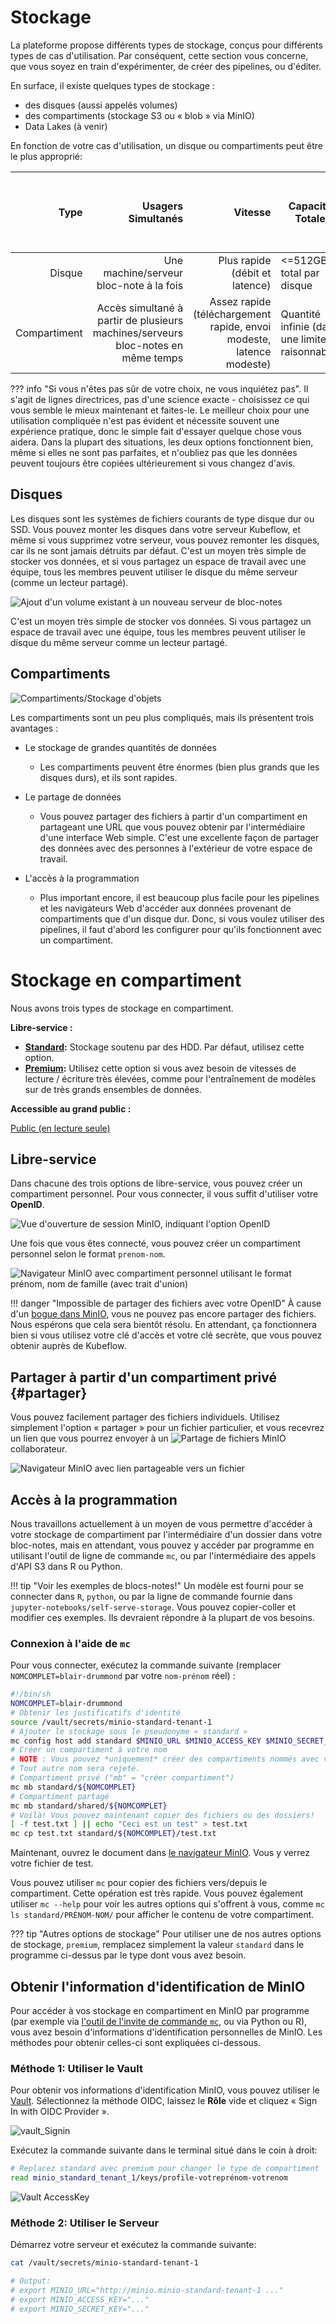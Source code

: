 # Stockage

La plateforme propose différents types de stockage, conçus pour différents types
de cas d'utilisation. Par conséquent, cette section vous concerne, que vous
soyez en train d'expérimenter, de créer des pipelines, ou d'éditer.

En surface, il existe quelques types de stockage :

- des disques (aussi appelés volumes)
- des compartiments (stockage S3 ou « blob » via MinIO)
- Data Lakes (à venir)

En fonction de votre cas d'utilisation, un disque ou compartiments peut être le
plus approprié:

|         Type |                                                               Usagers Simultanés |                                                              Vitesse | Capacité Totale                                | Peut être partagé avec d'autres usagers |
| -----------: | -------------------------------------------------------------------------------: | -------------------------------------------------------------------: | ---------------------------------------------- | --------------------------------------- |
|       Disque |                                          Une machine/serveur bloc-note à la fois |                                       Plus rapide (débit et latence) | <=512GB total par disque                       | Non                                     |
| Compartiment | Accès simultané à partir de plusieurs machines/serveurs bloc-notes en même temps | Assez rapide (téléchargement rapide, envoi modeste, latence modeste) | Quantité infinie (dans une limite raisonnable) | [Oui](#partager)                        |

<!-- prettier-ignore -->
??? info "Si vous n'êtes pas sûr de votre choix, ne vous inquiétez pas".
    Il s'agit de lignes directrices, pas d'une science exacte - choisissez ce qui vous semble le mieux maintenant et faites-le.  Le meilleur choix pour une utilisation compliquée n'est pas évident et nécessite souvent une expérience pratique, donc le simple fait d'essayer quelque chose vous aidera.  Dans la plupart des situations, les deux options fonctionnent bien, même si elles ne sont pas parfaites, et n'oubliez pas que les données peuvent toujours être copiées ultérieurement si vous changez d'avis.

## Disques

Les disques sont les systèmes de fichiers courants de type disque dur ou SSD.
Vous pouvez monter les disques dans votre serveur Kubeflow, et même si vous
supprimez votre serveur, vous pouvez remonter les disques, car ils ne sont
jamais détruits par défaut. C'est un moyen très simple de stocker vos données,
et si vous partagez un espace de travail avec une équipe, tous les membres
peuvent utiliser le disque du même serveur (comme un lecteur partagé).

![Ajout d'un volume existant à un nouveau serveur de bloc-notes](images/kubeflow_existing_volume.png)

C'est un moyen très simple de stocker vos données. Si vous partagez un espace de
travail avec une équipe, tous les membres peuvent utiliser le disque du même
serveur comme un lecteur partagé.

## Compartiments

![Compartiments/Stockage d'objets](images/minio_self_serve_bucket.png)

Les compartiments sont un peu plus compliqués, mais ils présentent trois
avantages :

- Le stockage de grandes quantités de données

  - Les compartiments peuvent être énormes (bien plus grands que les disques
    durs), et ils sont rapides.

- Le partage de données

  - Vous pouvez partager des fichiers à partir d'un compartiment en partageant
    une URL que vous pouvez obtenir par l'intermédiaire d'une interface Web
    simple. C'est une excellente façon de partager des données avec des
    personnes à l'extérieur de votre espace de travail.

- L'accès à la programmation

  - Plus important encore, il est beaucoup plus facile pour les pipelines et les
    navigateurs Web d'accéder aux données provenant de compartiments que d'un
    disque dur. Donc, si vous voulez utiliser des pipelines, il faut d'abord les
    configurer pour qu'ils fonctionnent avec un compartiment.

# Stockage en compartiment

Nous avons trois types de stockage en compartiment.

**Libre-service :**

- **[Standard](https://minio-standard-tenant-1.covid.cloud.statcan.ca):**
  Stockage soutenu par des HDD. Par défaut, utilisez cette option.
- **[Premium](https://minio-premium-tenant-1.covid.cloud.statcan.ca/):**
  Utilisez cette option si vous avez besoin de vitesses de lecture / écriture
  très élevées, comme pour l'entraînement de modèles sur de très grands
  ensembles de données.

**Accessible au grand public :**

[Public (en lecture seule)](https://datasets.covid.cloud.statcan.ca)

## Libre-service

Dans chacune des trois options de libre-service, vous pouvez créer un
compartiment personnel. Pour vous connecter, il vous suffit d'utiliser votre
**OpenID**.

![Vue d'ouverture de session MinIO, indiquant l'option OpenID](images/minio_self_serve_login.png)

Une fois que vous êtes connecté, vous pouvez créer un compartiment personnel
selon le format `prenom-nom`.

![Navigateur MinIO avec compartiment personnel utilisant le format prénom, nom de famille (avec trait d'union)](images/minio_self_serve_bucket.png)

<!-- prettier-ignore -->
!!! danger "Impossible de partager des fichiers avec votre OpenID"
    À cause d'un [bogue dans MinIO](https://github.com/minio/minio/issues/8935),
    vous ne pouvez pas encore partager des fichiers. Nous espérons que cela sera
    bientôt résolu. En attendant, ça fonctionnera bien si vous utilisez votre
    clé d'accès et votre clé secrète, que vous pouvez obtenir auprès de
    Kubeflow.

## Partager à partir d'un compartiment privé {#partager}

Vous pouvez facilement partager des fichiers individuels. Utilisez simplement
l'option « partager » pour un fichier particulier, et vous recevrez un lien que
vous pourrez envoyer à un
![Partage de fichiers MinIO](images/minio_self_serve_share.png) collaborateur.

![Navigateur MinIO avec lien partageable vers un fichier](images/minio_self_serve_share.png)

## Accès à la programmation

Nous travaillons actuellement à un moyen de vous permettre d'accéder à votre
stockage de compartiment par l'intermédiaire d'un dossier dans votre bloc-notes,
mais en attendant, vous pouvez y accéder par programme en utilisant l'outil de
ligne de commande `mc`, ou par l'intermédiaire des appels d'API S3 dans R ou
Python.

<!-- prettier-ignore -->
!!! tip "Voir les exemples de blocs-notes!"
    Un modèle est fourni pour se connecter dans `R`, `python`, ou par la ligne
    de commande fournie dans `jupyter-notebooks/self-serve-storage`. Vous pouvez
    copier-coller et modifier ces exemples. Ils devraient répondre à la plupart
    de vos besoins.

### Connexion à l'aide de `mc`

Pour vous connecter, exécutez la commande suivante (remplacer
`NOMCOMPLET=blair-drummond` par votre `nom-prénom` réel) :

```sh
#!/bin/sh
NOMCOMPLET=blair-drummond
# Obtenir les justificatifs d'identité
source /vault/secrets/minio-standard-tenant-1
# Ajouter le stockage sous le pseudonyme « standard »
mc config host add standard $MINIO_URL $MINIO_ACCESS_KEY $MINIO_SECRET_KEY
# Créer un compartiment à votre nom
# NOTE : Vous pouvez *uniquement* créer des compartiments nommés avec votre PRÉNOM-NOM.
# Tout autre nom sera rejeté.
# Compartiment privé ("mb" = "créer compartiment")
mc mb standard/${NOMCOMPLET}
# Compartiment partagé
mc mb standard/shared/${NOMCOMPLET}
# Voilà! Vous pouvez maintenant copier des fichiers ou des dossiers!
[ -f test.txt ] || echo "Ceci est un test" > test.txt
mc cp test.txt standard/${NOMCOMPLET}/test.txt
```

Maintenant, ouvrez le document dans
[le navigateur MinIO](https://minio-standard-tenant-1.covid.cloud.statcan.ca/).
Vous y verrez votre fichier de test.

Vous pouvez utiliser `mc` pour copier des fichiers vers/depuis le compartiment.
Cette opération est très rapide. Vous pouvez également utiliser `mc --help` pour
voir les autres options qui s'offrent à vous, comme `mc ls standard/PRÉNOM-NOM/`
pour afficher le contenu de votre compartiment.

<!-- prettier-ignore -->
??? tip "Autres options de stockage"
    Pour utiliser une de nos autres options de stockage,
    `premium`, remplacez simplement  la valeur `standard` dans le programme
    ci-dessus par le type dont vous avez besoin.

## Obtenir l'information d'identification de MinIO

Pour accéder à vos stockage en compartiment en MinIO par programme (par exemple
via [l'outil de l'invite de commande `mc`](#Connexion-à-l'aide-de-mc), ou via
Python ou R), vous avez besoin d'informations d'identification personnelles de
MinIO. Les méthodes pour obtenir celles-ci sont expliquées ci-dessous.

### Méthode 1: Utiliser le Vault

Pour obtenir vos informations d'identification MinIO, vous pouvez utiliser le
[Vault](https://vault.covid.cloud.statcan.ca/ui/vault/auth?with=oidc).
Sélectionnez la méthode OIDC, laissez le **Rôle** vide et cliquez « Sign In with
OIDC Provider ».

![vault_Signin](images/vault_signin.png)

Exécutez la commande suivante dans le terminal situé dans le coin à droit:

```sh
# Replacez standard avec premium pour changer le type de compartiment
read minio_standard_tenant_1/keys/profile-votreprénom-votrenom
```

![Vault AccessKey](images/accessKey.png)

### Méthode 2: Utiliser le Serveur

Démarrez votre serveur et exécutez la commande suivante:

```sh
cat /vault/secrets/minio-standard-tenant-1

# Output:
# export MINIO_URL="http://minio.minio-standard-tenant-1 ..."
# export MINIO_ACCESS_KEY="..."
# export MINIO_SECRET_KEY="..."
```
